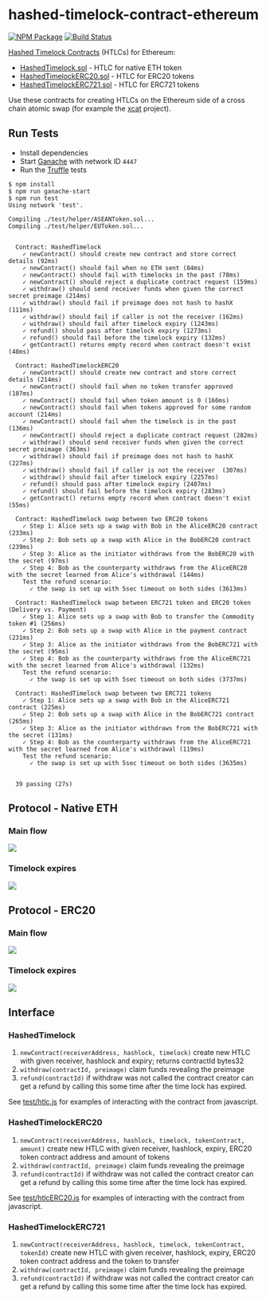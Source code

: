 # hashed-timelock-contract-ethereum

[![NPM Package](https://img.shields.io/npm/v/ethereum-htlc.svg?style=flat-square)](https://www.npmjs.org/package/ethereum-htlc)
[![Build Status](https://travis-ci.com/chatch/hashed-timelock-contract-ethereum.svg?branch=master)](https://travis-ci.com/chatch/hashed-timelock-contract-ethereum)

[Hashed Timelock Contracts](https://en.bitcoin.it/wiki/Hashed_Timelock_Contracts) (HTLCs) for Ethereum:

- [HashedTimelock.sol](contracts/HashedTimelock.sol) - HTLC for native ETH token
- [HashedTimelockERC20.sol](contracts/HashedTimelockERC20.sol) - HTLC for ERC20 tokens
- [HashedTimelockERC721.sol](contracts/HashedTimelockERC721.sol) - HTLC for ERC721 tokens

Use these contracts for creating HTLCs on the Ethereum side of a cross chain atomic swap (for example the [xcat](https://github.com/chatch/xcat) project).

## Run Tests
* Install dependencies
* Start [Ganache](https://www.trufflesuite.com/ganache) with network ID `4447`
* Run the [Truffle](https://www.trufflesuite.com/truffle) tests

```
$ npm install
$ npm run ganache-start
$ npm run test
Using network 'test'.

Compiling ./test/helper/ASEANToken.sol...
Compiling ./test/helper/EUToken.sol...


  Contract: HashedTimelock
    ✓ newContract() should create new contract and store correct details (92ms)
    ✓ newContract() should fail when no ETH sent (84ms)
    ✓ newContract() should fail with timelocks in the past (78ms)
    ✓ newContract() should reject a duplicate contract request (159ms)
    ✓ withdraw() should send receiver funds when given the correct secret preimage (214ms)
    ✓ withdraw() should fail if preimage does not hash to hashX (111ms)
    ✓ withdraw() should fail if caller is not the receiver (162ms)
    ✓ withdraw() should fail after timelock expiry (1243ms)
    ✓ refund() should pass after timelock expiry (1273ms)
    ✓ refund() should fail before the timelock expiry (132ms)
    ✓ getContract() returns empty record when contract doesn't exist (48ms)

  Contract: HashedTimelockERC20
    ✓ newContract() should create new contract and store correct details (214ms)
    ✓ newContract() should fail when no token transfer approved (107ms)
    ✓ newContract() should fail when token amount is 0 (166ms)
    ✓ newContract() should fail when tokens approved for some random account (214ms)
    ✓ newContract() should fail when the timelock is in the past (136ms)
    ✓ newContract() should reject a duplicate contract request (282ms)
    ✓ withdraw() should send receiver funds when given the correct secret preimage (363ms)
    ✓ withdraw() should fail if preimage does not hash to hashX (227ms)
    ✓ withdraw() should fail if caller is not the receiver  (307ms)
    ✓ withdraw() should fail after timelock expiry (2257ms)
    ✓ refund() should pass after timelock expiry (2407ms)
    ✓ refund() should fail before the timelock expiry (283ms)
    ✓ getContract() returns empty record when contract doesn't exist (55ms)

  Contract: HashedTimelock swap between two ERC20 tokens
    ✓ Step 1: Alice sets up a swap with Bob in the AliceERC20 contract (233ms)
    ✓ Step 2: Bob sets up a swap with Alice in the BobERC20 contract (239ms)
    ✓ Step 3: Alice as the initiator withdraws from the BobERC20 with the secret (97ms)
    ✓ Step 4: Bob as the counterparty withdraws from the AliceERC20 with the secret learned from Alice's withdrawal (144ms)
    Test the refund scenario:
      ✓ the swap is set up with 5sec timeout on both sides (3613ms)

  Contract: HashedTimelock swap between ERC721 token and ERC20 token (Delivery vs. Payment)
    ✓ Step 1: Alice sets up a swap with Bob to transfer the Commodity token #1 (256ms)
    ✓ Step 2: Bob sets up a swap with Alice in the payment contract (231ms)
    ✓ Step 3: Alice as the initiator withdraws from the BobERC721 with the secret (95ms)
    ✓ Step 4: Bob as the counterparty withdraws from the AliceERC721 with the secret learned from Alice's withdrawal (132ms)
    Test the refund scenario:
      ✓ the swap is set up with 5sec timeout on both sides (3737ms)

  Contract: HashedTimelock swap between two ERC721 tokens
    ✓ Step 1: Alice sets up a swap with Bob in the AliceERC721 contract (225ms)
    ✓ Step 2: Bob sets up a swap with Alice in the BobERC721 contract (265ms)
    ✓ Step 3: Alice as the initiator withdraws from the BobERC721 with the secret (131ms)
    ✓ Step 4: Bob as the counterparty withdraws from the AliceERC721 with the secret learned from Alice's withdrawal (119ms)
    Test the refund scenario:
      ✓ the swap is set up with 5sec timeout on both sides (3635ms)


  39 passing (27s)
```

## Protocol - Native ETH

### Main flow

![](docs/sequence-diagram-htlc-eth-success.png?raw=true)

### Timelock expires

![](docs/sequence-diagram-htlc-eth-refund.png?raw=true)

## Protocol - ERC20

### Main flow

![](docs/sequence-diagram-htlc-erc20-success.png?raw=true)

### Timelock expires

![](docs/sequence-diagram-htlc-erc20-refund.png?raw=true)

## Interface

### HashedTimelock

1.  `newContract(receiverAddress, hashlock, timelock)` create new HTLC with given receiver, hashlock and expiry; returns contractId bytes32
2.  `withdraw(contractId, preimage)` claim funds revealing the preimage
3.  `refund(contractId)` if withdraw was not called the contract creator can get a refund by calling this some time after the time lock has expired.

See [test/htlc.js](test/htlc.js) for examples of interacting with the contract from javascript.

### HashedTimelockERC20

1.  `newContract(receiverAddress, hashlock, timelock, tokenContract, amount)` create new HTLC with given receiver, hashlock, expiry, ERC20 token contract address and amount of tokens
2.  `withdraw(contractId, preimage)` claim funds revealing the preimage
3.  `refund(contractId)` if withdraw was not called the contract creator can get a refund by calling this some time after the time lock has expired.

See [test/htlcERC20.js](test/htlcERC20.js) for examples of interacting with the contract from javascript.

### HashedTimelockERC721

1.  `newContract(receiverAddress, hashlock, timelock, tokenContract, tokenId)` create new HTLC with given receiver, hashlock, expiry, ERC20 token contract address and the token to transfer
2.  `withdraw(contractId, preimage)` claim funds revealing the preimage
3.  `refund(contractId)` if withdraw was not called the contract creator can get a refund by calling this some time after the time lock has expired.


